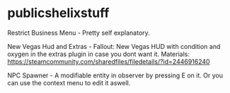 # publicshelixstuff
Restrict Business Menu - Pretty self explanatory.

New Vegas Hud and Extras - Fallout: New Vegas HUD with condition and oxygen in the extras plugin in case you dont want it.
Materials: https://steamcommunity.com/sharedfiles/filedetails/?id=2446916240

NPC Spawner - A modifiable entity in observer by pressing E on it. Or you can use the context menu to edit it aswell.
